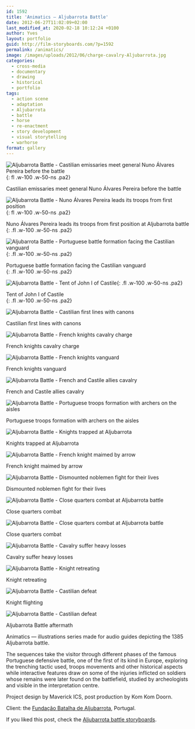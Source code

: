 ```yaml
---
id: 1592
title: 'Animatics — Aljubarrota Battle'
date: 2012-06-27T11:02:09+02:00
last_modified_at: 2020-02-18 10:12:24 +0100
author: Yves
layout: portfolio
guid: http://film-storyboards.com/?p=1592
permalink: /animatics/
image: /images/uploads/2012/06/charge-cavalry-Aljubarrota.jpg
categories:
  - cross-media
  - documentary
  - drawing
  - historical
  - portfolio
tags:
  - action scene
  - adaptation
  - Aljubarrota
  - battle
  - horse
  - re-enactment
  - story development
  - visual storytelling
  - warhorse
format: gallery
---
```


![Aljubarrota Battle - Castilian emissaries meet general Nuno Álvares Pereira before the battle](/images/uploads/2012/06/Aljubarrota-battle-general-confronts-emissaries.jpg){: fl .w-100 .w-50-ns .pa2}
<figcaption>Castilian emissaries meet general Nuno Álvares Pereira before the battle</figcaption>

![Aljubarrota Battle - Nuno Álvares Pereira leads its troops from first position](/images/uploads/2012/06/Nuno-Alvares-Pereira-troops-move.jpg){: fl .w-100 .w-50-ns .pa2}
<figcaption>Nuno Álvares Pereira leads its troops from first position at Aljubarrota battle</figcaption>{: .fl .w-100 .w-50-ns .pa2}

![Aljubarrota Battle - Portuguese battle formation facing the Castilian vanguard](/images/uploads/2012/06/Armies-position-bird-view-Aljubarrota-1.jpg){: .fl .w-100 .w-50-ns .pa2}
<figcaption>Portuguese battle formation facing the Castilian vanguard</figcaption>{: .fl .w-100 .w-50-ns .pa2}

![Aljubarrota Battle - Tent of John I of Castile](/images/uploads/2012/06/John-of-Castile-tent.jpg){: .fl .w-100 .w-50-ns .pa2}
<figcaption>Tent of John I of Castile</figcaption>{: .fl .w-100 .w-50-ns .pa2}

![Aljubarrota Battle - Castilian first lines with canons](/images/uploads/2012/06/animaticCastilianarmybirdviewAljubarrota.jpg)
<figcaption>Castilian first lines with canons</figcaption>

![Aljubarrota Battle - French knights cavalry charge](/images/uploads/2012/06/FrenchknightsassaultAljubarrota.jpg)
<figcaption>French knights cavalry charge</figcaption>

![Aljubarrota Battle - French knights vanguard](/images/uploads/2012/06/vangard-cavalry-Aljubarrota.jpg)
<figcaption>French knights vanguard</figcaption>

![Aljubarrota Battle - French and Castile allies cavalry](/images/uploads/2012/06/cronistas_vanguard.jpg)
<figcaption>French and Castile allies cavalry</figcaption>

![Aljubarrota Battle - Portuguese troops formation with archers on the aisles](/images/uploads/2012/06/Alubarrota-battle-helicopter-shot-1.jpg)
<figcaption>Portuguese troops formation with archers on the aisles</figcaption>

![Aljubarrota Battle - Knights trapped at Aljubarrota ](/images/uploads/2012/06/chevaliers-pieges-aljubarrota.jpg)
<figcaption>Knights trapped at Aljubarrota </figcaption>

![Aljubarrota Battle - French knight maimed by arrow](/images/uploads/2012/06/Arrowskill.jpg)
<figcaption>French knight maimed by arrow</figcaption>

![Aljubarrota Battle - Dismounted noblemen fight for their lives](/images/uploads/2012/06/animaticAljubarrotadismountednoblemen.jpg)
<figcaption>Dismounted noblemen fight for their lives</figcaption>

![Aljubarrota Battle - Close quarters combat at Aljubarrota battle](/images/uploads/2012/06/animaticswordfight.jpg)
<figcaption>Close quarters combat</figcaption>

![Aljubarrota Battle - Close quarters combat at Aljubarrota battle](/images/uploads/2012/06/animaticvangardfightatAljubarrota.jpg)
<figcaption>Close quarters combat</figcaption>

![Aljubarrota Battle - Cavalry suffer heavy losses](/images/uploads/2012/06/animaticcavalryheavyloss.jpg)
<figcaption>Cavalry suffer heavy losses</figcaption>

![Aljubarrota Battle - Knight retreating](/images/uploads/2012/06/animaticknightsretreat.jpg)
<figcaption>Knight retreating</figcaption>

![Aljubarrota Battle - Castilian defeat](/images/uploads/2012/06/chevalier-defaite-aljubarrota.jpg)
<figcaption>Knight flighting</figcaption>

![Aljubarrota Battle - Castilian defeat](/images/uploads/2012/06/animaticbattleaftermath.jpg)
<figcaption>Aljubarrota Battle aftermath</figcaption>


<div class="lh-copy measure-wide">

Animatics — illustrations series made for audio guides depicting the 1385 Aljubarrota battle.

The sequences take the visitor through different phases of the famous Portuguese defensive battle, one of the first of its kind in Europe, exploring the trenching tactic used, troops movements and other historical aspects while interactive features draw on some of the injuries inflicted on soldiers whose remains were later found on the battlefield, studied by archeologists and visible in the interpretation centre.

Project design by Maverick ICS, post production by Kom Kom Doorn.

Client: the [Fundação Batalha de Aljubarrota](http://www.fundacao-aljubarrota.pt "Battle of Aljubarrota Interpretation Centre"), Portugal.


If you liked this post, check the [Aljubarrota battle storyboards](/aljubarrota-battle/ "Animatics").

</div>
